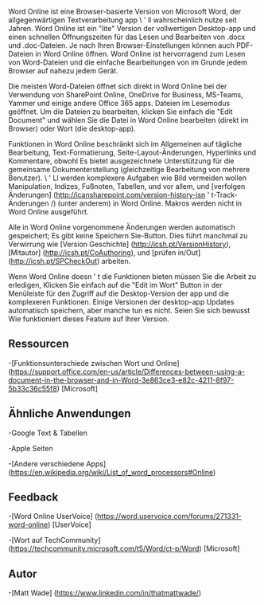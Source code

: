 

Word Online ist eine Browser-basierte Version von Microsoft Word, der allgegenwärtigen
Textverarbeitung app \ ' ll wahrscheinlich nutze seit Jahren. Word Online ist
ein \"lite\" Version der vollwertigen Desktop-app und einen schnellen
Öffnungszeiten für das Lesen und Bearbeiten von .docx und .doc-Dateien. Je nach
Ihren Browser-Einstellungen können auch PDF-Dateien in Word Online öffnen. Word
Online ist hervorragend zum Lesen von Word-Dateien und die einfache Bearbeitungen von
im Grunde jedem Browser auf nahezu jedem Gerät.

Die meisten Word-Dateien öffnet sich direkt in Word Online bei der Verwendung von SharePoint
Online, OneDrive for Business, MS-Teams, Yammer und einige andere Office
365 apps. Dateien im Lesemodus geöffnet. Um die Dateien zu bearbeiten, klicken Sie einfach
die \"Edit Document\" und wählen Sie die Datei in Word Online bearbeiten
(direkt im Browser) oder Wort (die desktop-app).

Funktionen in Word Online beschränkt sich im Allgemeinen auf tägliche Bearbeitung,
Text-Formatierung, Seite-Layout-Änderungen, Hyperlinks und Kommentare, obwohl
Es bietet ausgezeichnete Unterstützung für die gemeinsame Dokumenterstellung (gleichzeitige Bearbeitung von
mehrere Benutzer). \ ' Ll werden komplexere Aufgaben wie Bild vermeiden wollen
Manipulation, Indizes, Fußnoten, Tabellen, und vor allem, und [verfolgen
Änderungen] (http://icansharepoint.com/version-history-isn ' t-Track-Änderungen /)
(unter anderem) in Word Online. Makros werden nicht in Word Online ausgeführt.

Alle in Word Online vorgenommene Änderungen werden automatisch gespeichert; Es gibt keine
Speichern Sie-Button. Dies führt manchmal zu Verwirrung wie [Version
Geschichte] (http://icsh.pt/VersionHistory),
[Mitautor] (http://icsh.pt/CoAuthoring), und [prüfen
in/Out] (http://icsh.pt/SPCheckOut) arbeiten.

Wenn Word Online doesn ' t die Funktionen bieten müssen Sie die Arbeit zu erledigen,
Klicken Sie einfach auf die \"Edit im Wort" Button in der Menüleiste für den Zugriff auf die
Desktop-Version der app und die komplexeren Funktionen. Einige Versionen
der desktop-app Updates automatisch speichern, aber manche tun es nicht. Seien Sie sich bewusst
Wie funktioniert dieses Feature auf Ihrer Version.

Ressourcen
---------

-[Funktionsunterschiede zwischen Wort und
    Online] (https://support.office.com/en-us/article/Differences-between-using-a-document-in-the-browser-and-in-Word-3e863ce3-e82c-4211-8f97-5b33c36c55f8)
    \[Microsoft\]

Ähnliche Anwendungen
--------------------

-Google Text & Tabellen

-Apple Seiten

-[Andere verschiedene
    Apps] (https://en.wikipedia.org/wiki/List_of_word_processors#Online)

Feedback
---------

-[Word Online UserVoice] (https://word.uservoice.com/forums/271331-word-online)
    \[UserVoice\]

-[Wort auf TechCommunity] (https://techcommunity.microsoft.com/t5/Word/ct-p/Word)
    \[Microsoft\]

Autor
---------

-[Matt Wade] (https://www.linkedin.com/in/thatmattwade/)

